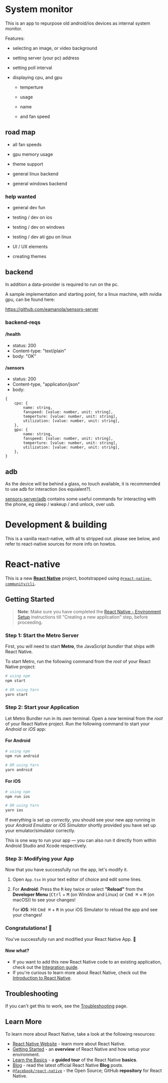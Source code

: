 # System monitor

This is an app to repurpose old android/ios devices as internal system monitor.

Features:

- selecting an image, or video background

- setting server (your pc) address

- setting poll interval

- displaying cpu, and gpu

  * temperture

  * usage

  * name

  * and fan speed

## road map

- all fan speeds

- gpu memory usage

- theme support

- general linux backend

- general windows backend

### help wanted

- general dev fun

- testing / dev on ios

- testing / dev on windows

- testing / dev ati gpu on linux

- UI / UX elements

- creating themes

## backend

In addition a data-provider is required to run on the pc.

A sample implementation and starting point, for a linux machine, with nvidia gpu, can be found here:

https://github.com/eamanola/sensors-server

### backend-reqs

#### /health
* status: 200
* Content-type: "text/plain"
* body: "OK"

#### /sensors
* status: 200
* Content-type, "application/json"
* body:

```
{
    cpu: {
        name: string,
        fanspeed: [value: number, unit: string],
        temperture: [value: number, unit: string],
        utilization: [value: number, unit: string],
    },
    gpu: {
        name: string,
        fanspeed: [value: number, unit: string],
        temperture: [value: number, unit: string],
        utilization: [value: number, unit: string],
    },
}
```

## adb

As the device will be behind a glass, no touch available, it is recommended to use adb for interaction (ios equialent?).

[sensors-server/adb](https://github.com/eamanola/sensors-server/tree/master/adb) contains some useful commands for interacting with the phone, eg sleep / wakeup / and unlock, over usb.

# Development & building

This is a vanilla react-native, with all ts stripped out. please see below, and refer to react-native sources for more info on howtos.

# React-native
This is a new [**React Native**](https://reactnative.dev) project, bootstrapped using [`@react-native-community/cli`](https://github.com/react-native-community/cli).

## Getting Started

>**Note**: Make sure you have completed the [React Native - Environment Setup](https://reactnative.dev/docs/environment-setup) instructions till "Creating a new application" step, before proceeding.

### Step 1: Start the Metro Server

First, you will need to start **Metro**, the JavaScript _bundler_ that ships _with_ React Native.

To start Metro, run the following command from the _root_ of your React Native project:

```bash
# using npm
npm start

# OR using Yarn
yarn start
```

### Step 2: Start your Application

Let Metro Bundler run in its _own_ terminal. Open a _new_ terminal from the _root_ of your React Native project. Run the following command to start your _Android_ or _iOS_ app:

#### For Android

```bash
# using npm
npm run android

# OR using Yarn
yarn android
```

#### For iOS

```bash
# using npm
npm run ios

# OR using Yarn
yarn ios
```

If everything is set up _correctly_, you should see your new app running in your _Android Emulator_ or _iOS Simulator_ shortly provided you have set up your emulator/simulator correctly.

This is one way to run your app — you can also run it directly from within Android Studio and Xcode respectively.

### Step 3: Modifying your App

Now that you have successfully run the app, let's modify it.

1. Open `App.tsx` in your text editor of choice and edit some lines.
2. For **Android**: Press the <kbd>R</kbd> key twice or select **"Reload"** from the **Developer Menu** (<kbd>Ctrl</kbd> + <kbd>M</kbd> (on Window and Linux) or <kbd>Cmd ⌘</kbd> + <kbd>M</kbd> (on macOS)) to see your changes!

   For **iOS**: Hit <kbd>Cmd ⌘</kbd> + <kbd>R</kbd> in your iOS Simulator to reload the app and see your changes!

### Congratulations! :tada:

You've successfully run and modified your React Native App. :partying_face:

#### Now what?

- If you want to add this new React Native code to an existing application, check out the [Integration guide](https://reactnative.dev/docs/integration-with-existing-apps).
- If you're curious to learn more about React Native, check out the [Introduction to React Native](https://reactnative.dev/docs/getting-started).

## Troubleshooting

If you can't get this to work, see the [Troubleshooting](https://reactnative.dev/docs/troubleshooting) page.

## Learn More

To learn more about React Native, take a look at the following resources:

- [React Native Website](https://reactnative.dev) - learn more about React Native.
- [Getting Started](https://reactnative.dev/docs/environment-setup) - an **overview** of React Native and how setup your environment.
- [Learn the Basics](https://reactnative.dev/docs/getting-started) - a **guided tour** of the React Native **basics**.
- [Blog](https://reactnative.dev/blog) - read the latest official React Native **Blog** posts.
- [`@facebook/react-native`](https://github.com/facebook/react-native) - the Open Source; GitHub **repository** for React Native.
